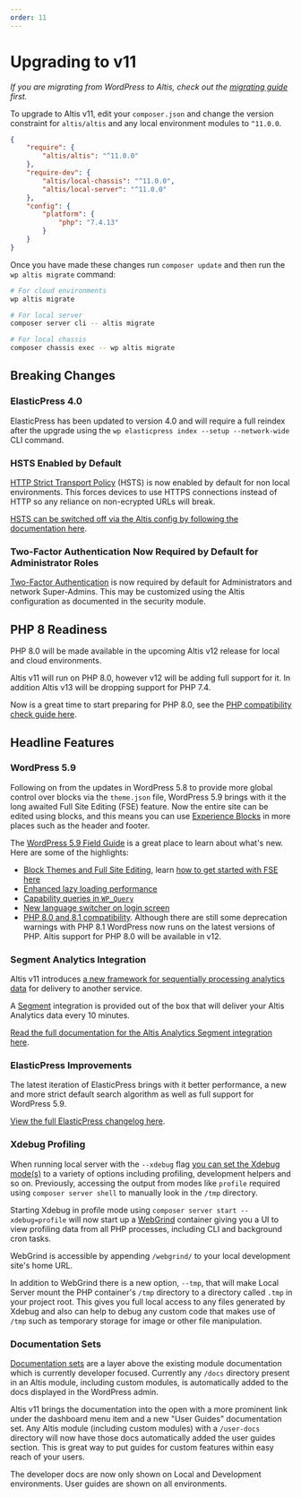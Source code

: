 ```yaml
---
order: 11
---
```


# Upgrading to v11

_If you are migrating from WordPress to Altis, check out the [migrating guide](../migrating/) first._

To upgrade to Altis v11, edit your `composer.json` and change the version constraint for `altis/altis` and any local environment
modules to `^11.0.0`.

```json
{
    "require": {
        "altis/altis": "^11.0.0"
    },
    "require-dev": {
        "altis/local-chassis": "^11.0.0",
        "altis/local-server": "^11.0.0"
    },
    "config": {
        "platform": {
            "php": "7.4.13"
        }
    }
}
```

Once you have made these changes run `composer update` and then run the `wp altis migrate` command:

```sh
# For cloud environments
wp altis migrate

# For local server
composer server cli -- altis migrate

# For local chassis
composer chassis exec -- wp altis migrate
```

## Breaking Changes

### ElasticPress 4.0

ElasticPress has been updated to version 4.0 and will require a full reindex after the upgrade using
the `wp elasticpress index --setup --network-wide` CLI command.

### HSTS Enabled by Default

[HTTP Strict Transport Policy](https://en.wikipedia.org/wiki/HTTP_Strict_Transport_Security) (HSTS) is now enabled by default for
non local environments. This forces devices to use HTTPS connections instead of HTTP so any reliance on non-ecrypted URLs will
break.

[HSTS can be switched off via the Altis config by following the documentation here](docs://security/browser.md#strict-transport-policy).

### Two-Factor Authentication Now Required by Default for Administrator Roles

[Two-Factor Authentication](docs://security/2-factor-authentication.md) is now required by default for Administrators and network
Super-Admins. This may be customized using the Altis configuration as documented in the security module.

## PHP 8 Readiness

PHP 8.0 will be made available in the upcoming Altis v12 release for local and cloud environments.

Altis v11 will run on PHP 8.0, however v12 will be adding full support for it. In addition Altis v13 will be dropping support for
PHP 7.4.

Now is a great time to start preparing for PHP 8.0, see
the [PHP compatibility check guide here](../updating-php/README.md#run-the-compatibility-check).

## Headline Features

### WordPress 5.9

Following on from the updates in WordPress 5.8 to provide more global control over blocks via the `theme.json` file, WordPress 5.9
brings with it the long awaited Full Site Editing (FSE) feature. Now the entire site can be edited using blocks, and this means you
can use [Experience Blocks](https://www.altis-dxp.com/experience-blocks/) in more places such as the header and footer.

The [WordPress 5.9 Field Guide](https://make.wordpress.org/core/2022/01/10/wordpress-5-9-field-guide/) is a great place to learn
about what's new. Here are some of the highlights:

- [Block Themes and Full Site Editing](https://make.wordpress.org/core/2022/01/04/block-themes-a-new-way-to-build-themes-in-wordpress-5-9/),
  learn [how to get started with FSE here](docs://cms/full-site-editing.md)
- [Enhanced lazy loading performance](https://make.wordpress.org/core/2021/12/29/enhanced-lazy-loading-performance-in-5-9/)
- [Capability queries in `WP_Query`](https://make.wordpress.org/core/2022/01/05/new-capability-queries-in-wordpress-5-9/)
- [New language switcher on login screen](https://make.wordpress.org/core/2021/12/20/introducing-new-language-switcher-on-the-login-screen-in-wp-5-9/)
- [PHP 8.0 and 8.1 compatibility](https://make.wordpress.org/core/2022/01/10/wordpress-5-9-and-php-8-0-8-1/). Although there are
  still some deprecation warnings with PHP 8.1 WordPress now runs on the latest versions of PHP. Altis support for PHP 8.0 will be
  available in v12.

### Segment Analytics Integration

Altis v11 introduces [a new framework for sequentially processing analytics data](docs://analytics/native/api/data-export.md) for
delivery to another service.

A [Segment](https://segment.com/) integration is provided out of the box that will deliver your Altis Analytics data every 10
minutes.

[Read the full documentation for the Altis Analytics Segment integration here](docs://analytics/native/api/data-export/segment.md).

### ElasticPress Improvements

The latest iteration of ElasticPress brings with it better performance, a new and more strict default search algorithm as well as
full support for WordPress 5.9.

[View the full ElasticPress changelog here](https://github.com/10up/ElasticPress/releases/tag/4.0.0).

### Xdebug Profiling

When running local server with the `--xdebug` flag [you can set the Xdebug mode(s)](docs://local-server/using-xdebug.md) to a
variety of options including profiling, development helpers and so on. Previously, accessing the output from modes like `profile`
required using `composer server shell` to manually look in the `/tmp` directory.

Starting Xdebug in profile mode using `composer server start --xdebug=profile` will now start up
a [WebGrind](https://github.com/jokkedk/webgrind) container giving you a UI to view profiling data from all PHP processes, including
CLI and background cron tasks.

WebGrind is accessible by appending `/webgrind/` to your local development site's home URL.

In addition to WebGrind there is a new option, `--tmp`, that will make Local Server mount the PHP container's `/tmp` directory to a
directory called `.tmp` in your project root. This gives you full local access to any files generated by Xdebug and also can help to
debug any custom code that makes use of `/tmp` such as temporary storage for image or other file manipulation.

### Documentation Sets

[Documentation sets](docs://documentation/additional-doc-set.md) are a layer above the existing module documentation which is
currently developer focused. Currently any `/docs` directory present in an Altis module, including custom modules, is automatically
added to the docs displayed in the WordPress admin.

Altis v11 brings the documentation into the open with a more prominent link under the dashboard menu item and a new "User Guides"
documentation set. Any Altis module (including custom modules) with a `/user-docs` directory will now have those docs automatically
added the user guides section. This is great way to put guides for custom features within easy reach of your users.

The developer docs are now only shown on Local and Development environments. User guides are shown on all environments.
